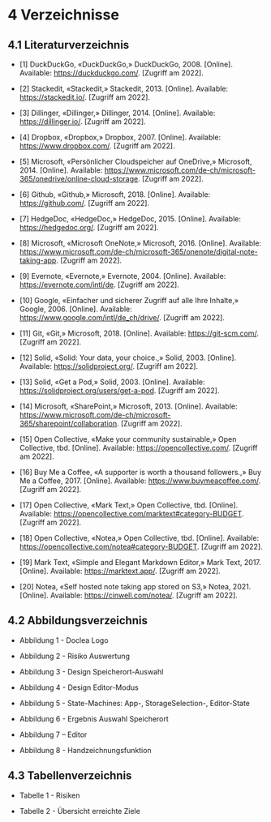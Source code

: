 # 4 Verzeichnisse

## 4.1 Literaturverzeichnis

*   \[1] DuckDuckGo, «DuckDuckGo,» DuckDuckGo, 2008. \[Online]. Available: <https://duckduckgo.com/>. \[Zugriff am 2022].

*   \[2] Stackedit, «Stackedit,» Stackedit, 2013. \[Online]. Available: <https://stackedit.io/>. \[Zugriff am 2022].

*   \[3] Dillinger, «Dillinger,» Dillinger, 2014. \[Online]. Available: <https://dillinger.io/>. \[Zugriff am 2022].

*   \[4] Dropbox, «Dropbox,» Dropbox, 2007. \[Online]. Available: <https://www.dropbox.com/>. \[Zugriff am 2022].

*   \[5] Microsoft, «Persönlicher Cloudspeicher auf OneDrive,» Microsoft, 2014. \[Online]. Available: <https://www.microsoft.com/de-ch/microsoft-365/onedrive/online-cloud-storage>. \[Zugriff am 2022].

*   \[6] Github, «Github,» Microsoft, 2018. \[Online]. Available: <https://github.com/>. \[Zugriff am 2022].

*   \[7] HedgeDoc, «HedgeDoc,» HedgeDoc, 2015. \[Online]. Available: <https://hedgedoc.org/>. \[Zugriff am 2022].

*   \[8] Microsoft, «Microsoft OneNote,» Microsoft, 2016. \[Online]. Available: <https://www.microsoft.com/de-ch/microsoft-365/onenote/digital-note-taking-app>. \[Zugriff am 2022].

*   \[9] Evernote, «Evernote,» Evernote, 2004. \[Online]. Available: <https://evernote.com/intl/de>. \[Zugriff am 2022].

*   \[10] Google, «Einfacher und sicherer Zugriff auf alle Ihre Inhalte,» Google, 2006. \[Online]. Available: <https://www.google.com/intl/de_ch/drive/>. \[Zugriff am 2022].

*   \[11] Git, «Git,» Microsoft, 2018. \[Online]. Available: <https://git-scm.com/>. \[Zugriff am 2022].

*   \[12] Solid, «Solid: Your data, your choice.,» Solid, 2003. \[Online]. Available: <https://solidproject.org/>. \[Zugriff am 2022].

*   \[13] Solid, «Get a Pod,» Solid, 2003. \[Online]. Available: <https://solidproject.org/users/get-a-pod>. \[Zugriff am 2022].

*   \[14] Microsoft, «SharePoint,» Microsoft, 2013. \[Online]. Available: <https://www.microsoft.com/de-ch/microsoft-365/sharepoint/collaboration>. \[Zugriff am 2022].

*   \[15] Open Collective, «Make your community sustainable,» Open Collective, tbd. \[Online]. Available: <https://opencollective.com/>. \[Zugriff am 2022].

*   \[16] Buy Me a Coffee, «A supporter is worth a thousand followers.,» Buy Me a Coffee, 2017. \[Online]. Available: <https://www.buymeacoffee.com/>. \[Zugriff am 2022].

*   \[17] Open Collective, «Mark Text,» Open Collective, tbd. \[Online]. Available: <https://opencollective.com/marktext#category-BUDGET>. \[Zugriff am 2022].

*   \[18] Open Collective, «Notea,» Open Collective, tbd. \[Online]. Available: <https://opencollective.com/notea#category-BUDGET>. \[Zugriff am 2022].

*   \[19] Mark Text, «Simple and Elegant Markdown Editor,» Mark Text, 2017. \[Online]. Available: <https://marktext.app/>. \[Zugriff am 2022].

*   \[20] Notea, «Self hosted note taking app stored on S3,» Notea, 2021. \[Online]. Available: <https://cinwell.com/notea/>. \[Zugriff am 2022].

## 4.2 Abbildungsverzeichnis

*   Abbildung 1 - Doclea Logo

*   Abbildung 2 - Risiko Auswertung&#x20;

*   Abbildung 3 - Design Speicherort-Auswahl

*   Abbildung 4 - Design Editor-Modus

*   Abbildung 5 - State-Machines: App-, StorageSelection-, Editor-State

*   Abbildung 6 - Ergebnis Auswahl Speicherort

*   Abbildung 7 – Editor

*   Abbildung 8 - Handzeichnungsfunktion

## 4.3 Tabellenverzeichnis

*   Tabelle 1 - Risiken

*   Tabelle 2 - Übersicht erreichte Ziele
